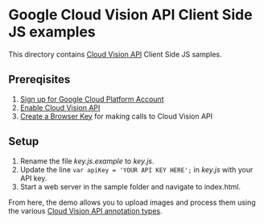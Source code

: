 # Google Cloud Vision API Client Side JS examples

This directory contains [Cloud Vision API](https://cloud.google.com/vision/) Client Side JS samples.

## Prereqisites
1. [Sign up for Google Cloud Platform Account](http://cloud.google.com)
2. [Enable Cloud Vision API](https://cloud.google.com/vision/docs/getting-started)
3. [Create a Browser Key](https://cloud.google.com/vision/docs/common/auth) for making calls to Cloud Vision API


## Setup
1. Rename the file *key.js.example* to *key.js*.
2. Update the line `var apiKey = 'YOUR API KEY HERE';` in *key.js* with your API key.
3. Start a web server in the sample folder and navigate to index.html.


From here, the demo allows you to upload images and process them using the various [Cloud Vision API annotation types](https://cloud.google.com/vision/reference/rest/v1/images/annotate#Type).

